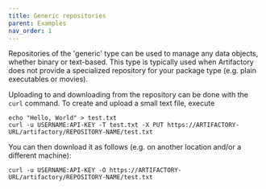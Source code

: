 ```yaml
---
title: Generic repositories
parent: Examples
nav_order: 1
---
```


Repositories of the 'generic' type can be used to manage any data objects,
whether binary or text-based. This type is typically used when Artifactory
does not provide a specialized repository for your package type (e.g. plain
executables or movies).

Uploading to and downloading from the repository can be done with the `curl`
command. To create and upload a small text file, execute
```
echo "Hello, World" > test.txt
curl -u USERNAME:API-KEY -T test.txt -X PUT https://ARTIFACTORY-URL/artifactory/REPOSITORY-NAME/test.txt
```
You can then download it as follows (e.g. on another location and/or a different
machine):
```
curl -u USERNAME:API-KEY -O https://ARTIFACTORY-URL/artifactory/REPOSITORY-NAME/test.txt
```
